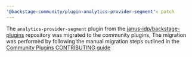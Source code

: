 ```yaml
---
'@backstage-community/plugin-analytics-provider-segment': patch
---
```


The `analytics-provider-segment` plugin from the [janus-idp/backstage-plugins](https://github.com/janus-idp/backstage-plugins) repository was migrated to the community plugins, The migration was performed by following the manual migration steps outlined in the [Community Plugins CONTRIBUTING guide](https://github.com/backstage/community-plugins/blob/main/CONTRIBUTING.md#migrating-a-plugin)

